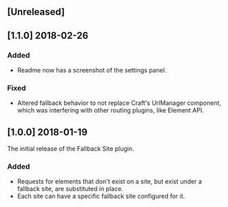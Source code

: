 ## [Unreleased]

## [1.1.0] 2018-02-26

### Added
- Readme now has a screenshot of the settings panel.

### Fixed
- Altered fallback behavior to not replace Craft's UrlManager component, which was interfering with other routing plugins, like Element API.

## [1.0.0] 2018-01-19

The initial release of the Fallback Site plugin.

### Added
- Requests for elements that don't exist on a site, but exist under a fallback site, are substituted in place.
- Each site can have a specific fallback site configured for it.
